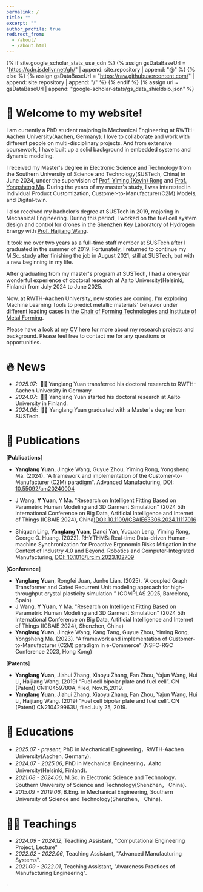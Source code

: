 ```yaml
---
permalink: /
title: ""
excerpt: ""
author_profile: true
redirect_from: 
  - /about/
  - /about.html
---
```


{% if site.google_scholar_stats_use_cdn %}
{% assign gsDataBaseUrl = "https://cdn.jsdelivr.net/gh/" | append: site.repository | append: "@" %}
{% else %}
{% assign gsDataBaseUrl = "https://raw.githubusercontent.com/" | append: site.repository | append: "/" %}
{% endif %}
{% assign url = gsDataBaseUrl | append: "google-scholar-stats/gs_data_shieldsio.json" %}

<span class='anchor' id='about-me'></span>
# 🎊 Welcome to my website!

I am currently a PhD student majoring in Mechanical Engineering at RWTH-Aachen University(Aachen, Germany). I love to collaborate and work with different people on multi-disciplinary projects. And from extensive coursework, I have built up a solid background in embedded systems and dynamic modeling. ​

I received my Master's degree in Electronic Science and Technology from the Southern University of Science and Technology(SUSTech, China) in June 2024, under the supervision of [Prof. Yiming (Kevin) Rong](https://faculty.sustech.edu.cn/rongym/en/) and [Prof. Yongsheng Ma](https://faculty.sustech.edu.cn/mays/en/). During the years of my master's study, I was interested in Individual Product Customization, Customer-to-Manufacturer(C2M) Models, and Digital-twin.

I also received my bachelor’s degree at SUSTech in 2019, majoring in Mechanical Engineering. During this period, I worked on the fuel cell system design and control for drones in the Shenzhen Key Laboratory of Hydrogen Energy with [Prof. Haijiang Wang](https://faculty.sustech.edu.cn/wanghj/en/).

It took me over two years as a full-time staff member at SUSTech after I graduated in the summer of 2019. Fortunately, I returned to continue my M.Sc. study after finishing the job in August 2021, still at SUSTech, but with a new beginning in my life.

After graduating from my master's program at SUSTech, I had a one-year wonderful experience of doctoral research at Aalto University(Helsinki, Finland) from July 2024 to June 2025. 

Now, at RWTH-Aachen University, new stories are coming. I'm exploring Machine Learning Tools to predict metallic materials' behavior under different loading cases in the [Chair of Forming Technologies and Institute of Metal Forming](https://www.ibf.rwth-aachen.de/cms/~owzh/ibf/?lidx=1).

Please have a look at my [CV](./docs/CV.pdf) here for more about my research projects and background. Please feel free to contact me for any questions or opportunities.

# 🔥 News
- *2025.07*: &nbsp;🎉🎉 Yanglang Yuan transferred his doctoral research to RWTH-Aachen University in Germany.
- *2024.07*: &nbsp;🎉🎉 Yanglang Yuan started his doctoral research at Aalto University in Finland.
- *2024.06*: &nbsp;🎉🎉 Yanglang Yuan graduated with a Master's degree from SUSTech.


<!--
- *2023.06*: &nbsp;🎉🎉 Yanglang Yuan started his research proposal to explore a novel approach for real-time interactive garment design and its optimization in the context of C2M.
- *2023.04.28-2023.05.01*: &nbsp;🎉🎉 Yanglang Yuan attended the NSFC-RGC Conference 2023 in Hong Kong (Theme: Towards Human-Machine Symbiotic Industrial Transformation) and gave an oral presentation.
- *2023.01*: &nbsp;🎉🎉 Yanglang Yuan submitted a journal review about the status and perspective of "Customer-to-Manufacturer (C2M)".
- *2022.07*: &nbsp;🎉🎉 Yanglang Yuan, as a co-author, submitted a journal paper about "Human-machine Synchronization for Proactive Ergonomic Risks Mitigation."
- *2022.04*: &nbsp;🎉🎉 Yanglang Yuan started his research proposal about Intelligent Manufacturing.
- *2021.08*: &nbsp;🎉🎉 Yanglang Yuan started his M.Sc. study back at SUSTech.  -->


# 📝 Publications

<!--
[Deep Residual Learning for Image Recognition](https://openaccess.thecvf.com/content_cvpr_2016/papers/He_Deep_Residual_Learning_CVPR_2016_paper.pdf)

**Kaiming He**, Xiangyu Zhang, Shaoqing Ren, Jian Sun

[**Project**](https://scholar.google.com/citations?view_op=view_citation&hl=zh-CN&user=DhtAFkwAAAAJ&citation_for_view=DhtAFkwAAAAJ:ALROH1vI_8AC) <strong><span class='show_paper_citations' data='DhtAFkwAAAAJ:ALROH1vI_8AC'></span></strong>
- Lorem ipsum dolor sit amet, consectetur adipiscing elit. Vivamus ornare aliquet ipsum, ac tempus justo dapibus sit amet. 
</div>
</div>

- [Lorem ipsum dolor sit amet, consectetur adipiscing elit. Vivamus ornare aliquet ipsum, ac tempus justo dapibus sit amet](https://github.com), A, B, C, **CVPR 2020**
-->
[**Publications**]

- **Yanglang Yuan**, Jingke Wang, Guyue Zhou, Yiming Rong, Yongsheng Ma. (2024). “A framework and implementation of the Customer-to-Manufacturer (C2M) paradigm". Advanced Manufacturing, [DOI: 10.55092/am20240004](https://doi.org/10.55092/am20240004)
  
- J Wang, **Y Yuan**, Y Ma. "Research on Intelligent Fitting Based on Parametric Human Modeling and 3D Garment Simulation" (2024 5th International Conference on Big Data, Artificial Intelligence and Internet of Things (ICBAIE 2024), China)[DOI: 10.1109/ICBAIE63306.2024.11117016](https://ieeexplore.ieee.org/abstract/document/11117016)

- Shiquan Ling, **Yanglang Yuan**, Danqi Yan, Yuquan Leng, Yiming Rong, George Q. Huang. (2022). RHYTHMS: Real-time Data-driven Human-machine Synchronization for Proactive Ergonomic Risks Mitigation in the Context of Industry 4.0 and Beyond. Robotics and Computer-Integrated Manufacturing, [DOI: 10.1016/j.rcim.2023.102709](https://doi.org/10.1016/j.rcim.2023.102709)

<!--

- **Yanglang Yuan**, Daqiang Guo, Shiquan Ling, Jingke Wang, Guyue Zhou, Yiming Rong, Yongsheng Ma. (2023). “A framework for Customer-to-Manufacturer (C2M) in the context of Industry 5.0" *(Under Review)*    

-->

[**Conference**]

- **Yanglang Yuan**, Rongfei Juan, Junhe Lian. (2025). “A coupled Graph Transformer and Gated Recurrent Unit modeling approach for high-throughput crystal plasticity simulation
” (COMPLAS 2025, Barcelona, Spain)
- J Wang, **Y Yuan**, Y Ma. "Research on Intelligent Fitting Based on Parametric Human Modeling and 3D Garment Simulation" (2024 5th International Conference on Big Data, Artificial Intelligence and Internet of Things (ICBAIE 2024), Shenzhen, China)
- **Yanglang Yuan**, Jingke Wang, Kang Tang, Guyue Zhou, Yiming Rong, Yongsheng Ma. (2023).  “A framework and implementation of Customer-to-Manufacturer (C2M) paradigm in e-Commerce” (NSFC-RGC Conference 2023, Hong Kong)

[**Patents**]

- **Yanglang Yuan**, Jiahui Zhang, Xiaoyu Zhang, Fan Zhou, Yajun Wang, Hui Li, Haijiang Wang. (2019) “Fuel cell bipolar plate and fuel cell”. CN (Patent) CN110459780A, filed, Nov.15,2019.
- **Yanglang Yuan**, Jiahui Zhang, Xiaoyu Zhang, Fan Zhou, Yajun Wang, Hui Li, Haijiang Wang. (2019) “Fuel cell bipolar plate and fuel cell”. CN (Patent) CN210429963U, filed July 25, 2019.

# 📖 Educations
- *2025.07 - present*, PhD in Mechanical Engineering，RWTH-Aachen University(Aachen, Germany).
- *2024.07 - 2025.06*, PhD in Mechanical Engineering，Aalto University(Helsinki, Finland).
- *2021.08 - 2024.06*, M.Sc. in Electronic Science and Technology， Southern University of Science and Technology(Shenzhen， China).
- *2015.09 - 2019.06*, B.Eng. in Mechanical Engineering, Southern University of Science and Technology(Shenzhen， China). 

# 👨‍🏫 Teachings
- *2024.09 - 2024.12*, Teaching Assistant, "Computational Engineering Project, Lecture"
- *2022.02 - 2022.06*, Teaching Assistant, "Advanced Manufacturing Systems".
- *2021.09 - 2022.01*, Teaching Assistant, "Awareness Practices of Manufacturing Engineering".

<!-- # 🎖 Honors and Awards
- *2021.10* Lorem ipsum dolor sit amet, consectetur adipiscing elit. Vivamus ornare aliquet ipsum, ac tempus justo dapibus sit amet. 
- *2021.09* Lorem ipsum dolor sit amet, consectetur adipiscing elit. Vivamus ornare aliquet ipsum, ac tempus justo dapibus sit amet.  -->

<!-- # 💬 Invited Talks
- *2021.06*, Lorem ipsum dolor sit amet, consectetur adipiscing elit. Vivamus ornare aliquet ipsum, ac tempus justo dapibus sit amet. 
- *2021.03*, Lorem ipsum dolor sit amet, consectetur adipiscing elit. Vivamus ornare aliquet ipsum, ac tempus justo dapibus sit amet.  \| [\[video\]](https://github.com/) --> -

<!-- # 💻 Internships
- *2019.05 - 2020.02*, [Lorem](https://github.com/), China.  -->
